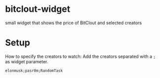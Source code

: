 # bitclout-widget
small widget that shows the price of BitClout and selected creators

# Setup
How to specify the creators to watch: Add the creators separated with a `;` as widget parameter.

```
elonmusk;pasr0m;RandomTask
```
